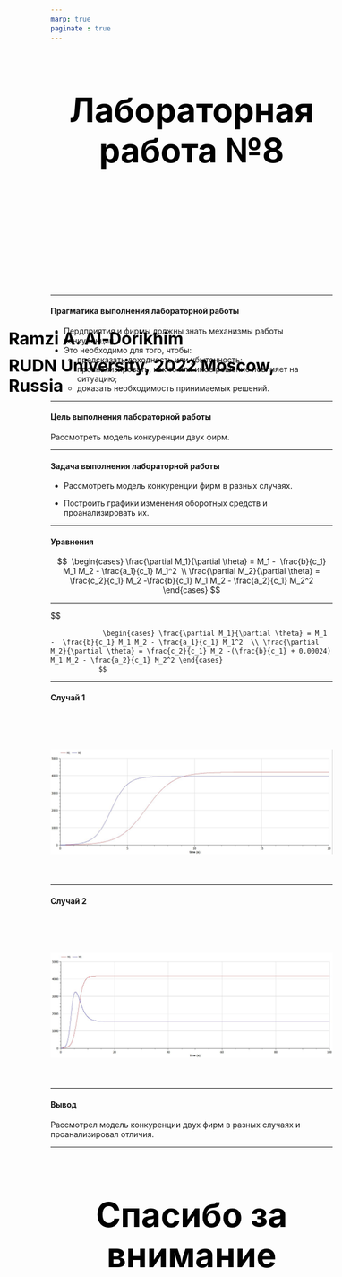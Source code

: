 ```yaml
---
marp: true
paginate : true
---
```

<style>
h1 { 
    font-size: 60px;
    color: Black;
    text-align: center;
    }       
h2 { 
    font-size: 30px;
    color: Black;
    position: relative;
    left: -2.5em;
    top: 8em;
    }

h3 { 
    font-size: 30px;
    color: Black;
    position: relative;
    left: -2.5em;
    top: 7em;
    }

section.titleslide1 h4 {
    font-size: 40px;
    color: Black;
    position: relative;
    left: 0em;
    bottom: 2em;    
}

section.titleslide2 h4 {
    font-size: 40px;
    color: Black;
    position: relative;
    left: 0em;
    bottom: 5.3em;    
}

section.titleslide3 h4 {
    font-size: 40px;
    color: Black;
    position: relative;
    left: 0em;
    bottom: 0em;    
}

section.titleslide4 h4 {
    font-size: 40px;
    color: Black;
    position: relative;
    left: 0em;
    bottom: 0em;    
}

section.titleslide5 h4 {
    font-size: 40px;
    color: Black;
    position: relative;
    left: 0em;
    bottom: -1em;    
}

</style>

# Лабораторная работа №8
## Ramzi A. Al-Dorikhim
### RUDN University, 2022 Moscow, Russia

---
<!--_class: titleslide1 -->
#### Прагматика выполнения лабораторной работы

* Пердприятия и фирмы должны знать механизмы работы конкуренции;
* Это необходимо для того, чтобы:
    * предсказать доходность или убыточность;
    * проанализировать, как то или иное решение повлияет на ситуацию;
    * доказать необходимость принимаемых решений.
---
<!--_class: titleslide2 -->
#### Цель выполнения лабораторной работы
Рассмотреть модель конкуренции двух фирм.

---
<!--_class: titleslide2 -->
#### Задача выполнения лабораторной работы

* Рассмотреть модель конкуренции фирм в разных случаях.

* Построить графики изменения оборотных средств и проанализировать их.


---
<!--_class: titleslide2 -->
#### Уравнения

$$
				 \begin{cases} \frac{\partial M_1}{\partial \theta} = M_1 -  \frac{b}{c_1} M_1 M_2 - \frac{a_1}{c_1} M_1^2  \\ \frac{\partial M_2}{\partial \theta} = \frac{c_2}{c_1} M_2 -\frac{b}{c_1} M_1 M_2 - \frac{a_2}{c_1} M_2^2 \end{cases}
				$$

---

$$
					
				
				
				 \begin{cases} \frac{\partial M_1}{\partial \theta} = M_1 -  \frac{b}{c_1} M_1 M_2 - \frac{a_1}{c_1} M_1^2  \\ \frac{\partial M_2}{\partial \theta} = \frac{c_2}{c_1} M_2 -(\frac{b}{c_1} + 0.00024) M_1 M_2 - \frac{a_2}{c_1} M_2^2 \end{cases}
				$$

---
<!--_class: titleslide4 -->
#### Случай 1

# ![График 1](image/1.JPG "рис.01") 

---
<!--_class: titleslide4 -->
#### Случай 2

# ![График 2](image/2.JPG "рис.02") 


---

<!--_class: titleslide2 -->
#### Вывод
Рассмотрел модель конкуренции двух фирм в разных случаях и проанализировал отличия.



---
# Спасибо за внимание

